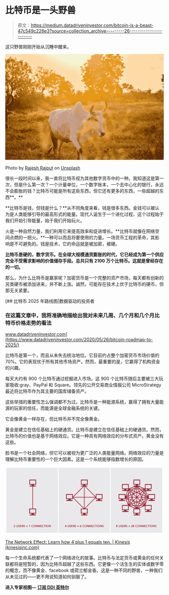 # 比特币是一头野兽

> 原文：<https://medium.datadriveninvestor.com/bitcoin-is-a-beast-47c549c226e3?source=collection_archive---------26----------------------->

这只野兽刚刚开始从沉睡中醒来。

![](img/dbf2ce3a36c3727b4dd4371bc0d13e1d.png)

Photo by [Rajesh Rajput](https://unsplash.com/@rrajputphotography?utm_source=medium&utm_medium=referral) on [Unsplash](https://unsplash.com?utm_source=medium&utm_medium=referral)

很长一段时间以来，我一直将比特币视为其他数字货币中的一种。我知道这是第一次，但是什么第一次？一个计量单位，一个数字账本，一个去中心化的银行，永远不会膨胀的钱？比特币可能是所有这些东西，但它还有更多的东西，一些超越的东西**。**

**比特币是钱，但钱是什么？**从不同角度来看，钱是很多东西。金钱可以被认为是人类能够引导的最高形式的能量。现代人诞生于一个进化过程，这个过程始于我们开始引导能量，始于我们开始玩火。

火是一种自然力量，我们利用它来提高效率和促进增长。**比特币就像在网络空间点燃的一把火。**一种可以而且将要使用的力量。一场货币工程的革命，其影响是不可避免的。钱是技术，它的命运就是被加密，被硬。

**比特币是硬的，数字货币。在全球大规模通货膨胀的时代，它已经成为第一个供应完全不受需求影响的价值储存手段。总共只有 2100 万个比特币。这就是曾经存在的一切。**

那么，为什么比特币是赢家呢？加密货币是一个完整的资产市场，每天都有创新的另类硬币被添加进来，并不断上涨。诚然，可能存在技术上优于比特币的硬币，但那无关紧要。

[](https://www.datadriveninvestor.com/2020/05/26/bitcoin-roadmap-to-2025/) [## 比特币 2025 年路线图|数据驱动的投资者

### 在这篇文章中，我将准确地描绘出我对未来几周、几个月和几个月比特币价格走势的看法

www.datadriveninvestor.com](https://www.datadriveninvestor.com/2020/05/26/bitcoin-roadmap-to-2025/) 

比特币是第一个，而且从未失去统治地位。它目前约占整个加密货币市场价值的 70%。它的表现优于所有其他市场资产。然而，最重要的是，它赢得了机构资金的兴趣。

每天大约有 900 个比特币通过挖掘进入市场。这 900 个比特币随后主要被三大玩家吸收:gray、PayPal 和 Square。领先的公开交易商业情报公司 MicroStrategy 最近将比特币作为其主要的国库储备资产。

这些举措的重要性怎么强调都不为过。比特币是一种能源系统，赢得了拥有大量能源的玩家的信任，而能源是全球金融系统的关键。

它会像黄金一样存在，但比特币并不完全像黄金。

黄金是建立在信任基础上的硬通货。比特币是建立在信任基础上的硬通货。然而，比特币的价值也是基于网络效应。它是一种具有网络效应的分布式资产。黄金没有这些。

脸书是一个社会网络，但它可以被视为更广泛的人类能量网络。网络效应的力量是理解比特币重要性的一个巨大因素。这是一个系统能够指数增长的原因。

![](img/6e6d2abd18a2bb9de4e8af4bbac2d70e.png)

[The Network Effect: Learn how 4 plus 1 equals ten. | Kinesis (kinesisinc.com)](https://www.kinesisinc.com/using-networks-to-grow-your-business/)

每一个生命系统都代表了一个网络进化的故事。比特币与法定货币或黄金的任何关联都将是短暂的，因为比特币超越了这些东西。它更像一个活生生的实体或数字零的概念，而不像黄金、facebook 或荷兰郁金香。这是一种不同的野兽，一种我们从未见过的——更不用说知道如何驯服了。

**进入专家视图—** [**订阅 DDI 英特尔**](https://datadriveninvestor.com/ddi-intel)